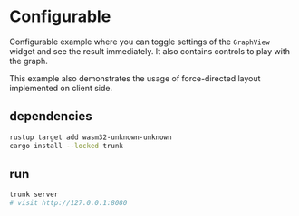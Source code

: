 # Configurable
Configurable example where you can toggle settings of the `GraphView` widget and see the result immediately.
It also contains controls to play with the graph.

This example also demonstrates the usage of force-directed layout implemented on client side.

## dependencies

```bash
rustup target add wasm32-unknown-unknown
cargo install --locked trunk

```

## run
```bash
trunk server
# visit http://127.0.0.1:8080
```
